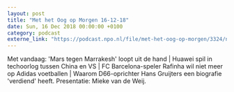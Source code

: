 ```yaml
---
layout: post
title: "Met het Oog op Morgen 16-12-18"
date: Sun, 16 Dec 2018 00:00:00 +0100
category: podcast
externe_link: "https://podcast.npo.nl/file/met-het-oog-op-morgen/3324/nporadio1_met-het-oog-op-morgen_20181216_met-het-oog-op-morgen-16-12-18.mp3"
---
```


Met vandaag: 'Mars tegen Marrakesh' loopt uit de hand | Huawei spil in techoorlog tussen China en VS | FC Barcelona-speler Rafinha wil niet meer op Adidas voetballen | Waarom D66-oprichter Hans Gruijters een biografie 'verdiend' heeft. Presentatie: Mieke van de Weij.
